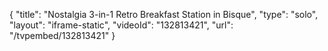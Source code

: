 {
    "title": "Nostalgia 3-in-1 Retro Breakfast Station in Bisque",
    "type": "solo",
    "layout": "iframe-static",
    "videoId": "132813421",
    "url": "\/tvpembed\/132813421"
}